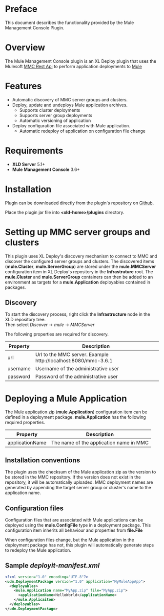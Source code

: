 # Preface #
 
This document describes the functionality provided by the Mule Management Console Plugin.

# Overview #

The Mule Management Console plugin is an XL Deploy plugin that uses the Mulesoft [MMC Rest Api](https://docs.mulesoft.com/mule-management-console/v/3.7/rest-api-reference) to perform application deployments to [Mule](https://www.mulesoft.com/platform/mule)

# Features #

* Automatic discovery of MMC server groups and clusters.
* Deploy, update and undeploys Mule application archives.
	* Supports cluster deployments
	* Supports server group deployments
	* Automatic versioning of application
* Deploy configuration file associated with Mule application.
	* Automatic redeploy of application on configuration file change	

# Requirements #

* **XLD Server** 5.1+
* **Mule Management Console** 3.6+
		

# Installation #

Plugin can be downloaded directly from the plugin's repository on [Github](https://github.com/xebialabs-community/xld-mule-mc-plugin/releases).

Place the plugin jar file into __&lt;xld-home&gt;/plugins__ directory.

# Setting up MMC server groups and clusters #

This plugin uses XL Deploy's discovery mechanism to connect to MMC and discover the configured server groups and clusters.  The discovered items (__mule.Cluster__, __mule.ServerGroup__) are stored under the __mule.MMCServer__ configuration item in XL Deploy's repository in the __Infrastruture__ root. The __mule.Cluster__ and __mule.ServerGroup__ containers can then be added to an environment as targets for a __mule.Application__ deployables contained in packages.

## Discovery ##

To start the discovery process, right click the __Infrastructure__ node in the XLD repository tree.  
Then select _Discover_ -> _mule_ -> _MMCServer_

The following properties are required for discovery.

| Property | Description |
| -------- | ----------- |
| url   | Url to the MMC server. Example http://localhost:8080/mmc-3.6.1 |
| username | Username of the administrative user |
| password | Password of the administrative user |


# Deploying a Mule Application #

The Mule application zip (__mule.Application__) configuration item can be defined in a deployment package. __mule.Application__ has the following required properties.

| Property | Description | 
| -------- | ----------- |
| applicationName | The name of the application name in MMC | 
         
## Installation conventions ##

The plugin uses the checksum of the Mule application zip as the version to be stored in the MMC repository. If the version does not exist in the repository, it will be automatically uploaded.  MMC deployment names are generated by appending the target server group or cluster's name to the application name.

## Configuration files ##

Configuration files that are associated with Mule applications can be deployed using the __mule.ConfigFile__ type in a deployment package.  This configuration item inherits all behaviour and properties from __file.File__

When configuration files change, but the Mule application in the deployment package has not, this plugin will automatically generate steps to redeploy the Mule application.

## Sample _deployit-manifest.xml_ ##

```xml
<?xml version="1.0" encoding="UTF-8"?>
<udm.DeploymentPackage version="1.0" application="MyMuleAppApp">
  <deployables>
    <mule.Application name="MyApp.zip" file="MyApp.zip">
      <applicationName>HelloWorld</applicationName>
    </mule.Applicaiton>
  </deployables>
</udm.DeploymentPackage>
```
